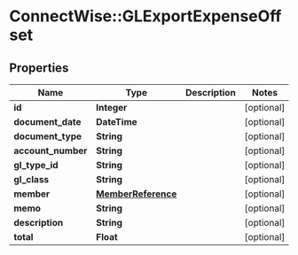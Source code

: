 # ConnectWise::GLExportExpenseOffset

## Properties
Name | Type | Description | Notes
------------ | ------------- | ------------- | -------------
**id** | **Integer** |  | [optional] 
**document_date** | **DateTime** |  | [optional] 
**document_type** | **String** |  | [optional] 
**account_number** | **String** |  | [optional] 
**gl_type_id** | **String** |  | [optional] 
**gl_class** | **String** |  | [optional] 
**member** | [**MemberReference**](MemberReference.md) |  | [optional] 
**memo** | **String** |  | [optional] 
**description** | **String** |  | [optional] 
**total** | **Float** |  | [optional] 



